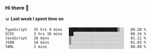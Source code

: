 ### Hi there 👋

<!--
**DBvc/DBvc** is a ✨ _special_ ✨ repository because its `README.md` (this file) appears on your GitHub profile.

Here are some ideas to get you started:

- 🔭 I’m currently working on ...
- 🌱 I’m currently learning ...
- 👯 I’m looking to collaborate on ...
- 🤔 I’m looking for help with ...
- 💬 Ask me about ...
- 📫 How to reach me: ...
- 😄 Pronouns: ...
- ⚡ Fun fact: ...
-->

📊 **Last week I spent time on**
<!--START_SECTION:waka-->
```text
TypeScript   35 hrs 4 mins   ██████████████████████▒░░   89.28 % 
SCSS         3 hrs 16 mins   ██░░░░░░░░░░░░░░░░░░░░░░░   08.34 % 
JavaScript   26 mins         ▒░░░░░░░░░░░░░░░░░░░░░░░░   01.12 % 
JSON         24 mins         ▒░░░░░░░░░░░░░░░░░░░░░░░░   01.03 % 
YAML         2 mins          ░░░░░░░░░░░░░░░░░░░░░░░░░   00.09 % 
```
<!--END_SECTION:waka-->
